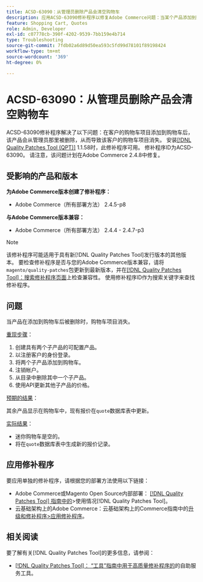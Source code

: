 ```yaml
---
title: ACSD-63090：从管理员删除产品会清空购物车
description: 应用ACSD-63090修补程序以修复Adobe Commerce问题：当某个产品添加到购物车后，该产品的删除导致客户的购物车项目消失。
feature: Shopping Cart, Quotes
role: Admin, Developer
exl-id: c07778cb-390f-4202-9539-7bb159e4b714
type: Troubleshooting
source-git-commit: 7fdb02a6d89d50ea593c5fd99d78101f89198424
workflow-type: tm+mt
source-wordcount: '369'
ht-degree: 0%

---
```


# ACSD-63090：从管理员删除产品会清空购物车

ACSD-63090修补程序解决了以下问题：在客户的购物车项目添加到购物车后，该产品会从管理员那里被删除，从而导致该客户的购物车项目消失。 安装[[!DNL Quality Patches Tool (QPT)]](/help/tools/quality-patches-tool/quality-patches-tool-to-self-serve-quality-patches.md) 1.1.58时，此修补程序可用。 修补程序ID为ACSD-63090。 请注意，该问题计划在Adobe Commerce 2.4.8中修复。

## 受影响的产品和版本

**为Adobe Commerce版本创建了修补程序：**

* Adobe Commerce（所有部署方法） 2.4.5-p8

**与Adobe Commerce版本兼容：**

* Adobe Commerce（所有部署方法） 2.4.4 - 2.4.7-p3

>[!NOTE]
>
>该修补程序可能适用于具有新[!DNL Quality Patches Tool]发行版本的其他版本。 要检查修补程序是否与您的Adobe Commerce版本兼容，请将`magento/quality-patches`包更新到最新版本，并在[[!DNL Quality Patches Tool]：搜索修补程序页面](https://experienceleague.adobe.com/tools/commerce-quality-patches/index.html?lang=zh-Hans)上检查兼容性。 使用修补程序ID作为搜索关键字来查找修补程序。

## 问题

当产品在添加到购物车后被删除时，购物车项目消失。

<u>重现步骤</u>：

1. 创建具有两个子产品的可配置产品。
1. 以注册客户的身份登录。
1. 将两个子产品添加到购物车。
1. 注销帐户。
1. 从目录中删除其中一个子产品。
1. 使用API更新其他子产品的价格。

<u>预期的结果</u>：

其余产品显示在购物车中，现有报价在`quote`数据库表中更新。

<u>实际结果</u>：

* 迷你购物车是空的。
* 将在`quote`数据库表中生成新的报价记录。

## 应用修补程序

要应用单独的修补程序，请根据您的部署方法使用以下链接：

* Adobe Commerce或Magento Open Source内部部署： [[!DNL Quality Patches Tool] 指南中的](/help/tools/quality-patches-tool/usage.md)>使用情况[!DNL Quality Patches Tool]。
* 云基础架构上的Adobe Commerce：云基础架构上的Commerce指南中的[升级和修补程序>应用修补程序](https://experienceleague.adobe.com/docs/commerce-cloud-service/user-guide/develop/upgrade/apply-patches.html?lang=zh-Hans)。

## 相关阅读

要了解有关[!DNL Quality Patches Tool]的更多信息，请参阅：

* [[!DNL Quality Patches Tool]： “工具”指南中用于高质量修补程序的](/help/tools/quality-patches-tool/quality-patches-tool-to-self-serve-quality-patches.md)的自助服务工具。
